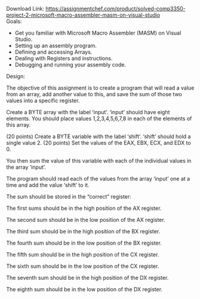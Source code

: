Download Link: https://assignmentchef.com/product/solved-comp3350-project-2-microsoft-macro-assembler-masm-on-visual-studio
<br>
Goals:

<ul>

 <li>Get you familiar with Microsoft Macro Assembler (MASM) on Visual Studio.</li>

 <li>Setting up an assembly program.</li>

 <li>Defining and accessing Arrays.</li>

 <li>Dealing with Registers and instructions.</li>

 <li>Debugging and running your assembly code.</li>

</ul>

Design:

The objective of this assignment is to create a program that will read a value from an array, add another value to this, and save the sum of those two values into a specific register.

Create a BYTE array with the label ‘input’. ‘input’ should have eight elements. You should place values 1,2,3,4,5,6,7,8 in each of the elements of this array.

(20 points) Create a BYTE variable with the label ‘shift’. ‘shift’ should hold a single value 2. (20 points) Set the values of the EAX, EBX, ECX, and EDX to 0.

You then sum the value of this variable with each of the individual values in the array ‘input’.

The program should read each of the values from the array ‘input’ one at a time and add the value ‘shift’ to it.

The sum should be stored in the “correct” register:

The first sums should be in the high position of the AX register.

The second sum should be in the low position of the AX register.

The third sum should be in the high position of the BX register.

The fourth sum should be in the low position of the BX register.

The fifth sum should be in the high position of the CX register.

The sixth sum should be in the low position of the CX register.

The seventh sum should be in the high position of the DX register.

The eighth sum should be in the low position of the DX register.